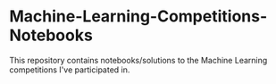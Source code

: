 # Machine-Learning-Competitions-Notebooks
This repository contains notebooks/solutions to the Machine Learning competitions I've participated in.
